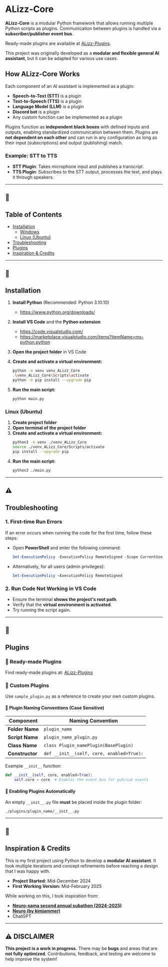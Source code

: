 # ALizz-Core

**ALizz-Core** is a modular Python framework that allows running multiple Python scripts as plugins. Communication between plugins is handled via a **subscriber/publisher event bus**. 

Ready-made plugins are available at [ALizz-Plugins](https://github.com/Lizza-Celestia/ALizz-Plugins).

This project was originally developed as a **modular and flexible general AI assistant**, but it can be adapted for various use cases.

## How ALizz-Core Works

Each component of an AI assistant is implemented as a plugin:

- **Speech-to-Text (STT)** is a plugin
- **Text-to-Speech (TTS)** is a plugin
- **Language Model (LLM)** is a plugin
- **Discord bot** is a plugin
- Any custom function can be implemented as a plugin

Plugins function as **independent black boxes** with defined inputs and outputs, enabling standardized communication between them. Plugins are **not dependent on each other** and can run in any configuration as long as their input (subscriptions) and output (publishing) match.

### Example: STT to TTS
- **STT Plugin**: Takes microphone input and publishes a transcript.
- **TTS Plugin**: Subscribes to the STT output, processes the text, and plays it through speakers.

---
## 📖
## Table of Contents 
- [Installation](#Installation)
    - [Windows](##windows-installation-using-vs-code)
    - [Linux (Ubuntu)](##Linux-(Ubuntu))
- [Troubleshooting](#Troubleshooting)
- [Plugins](#Plugins)
- [Inspiration & Credits](#Inspiration--credits)

---
## 🔧
## Installation

1. **Install Python** (Recommended: Python 3.10.10)
   - https://www.python.org/downloads/
   
3. **Install VS Code** and the **Python extension**
   - https://code.visualstudio.com/
   - https://marketplace.visualstudio.com/items?itemName=ms-python.python
   
5. **Open the project folder** in VS Code
6. **Create and activate a virtual environment:**
   ```bash
   python -m venv venv_ALizz_Core
   .\venv_ALizz_Core\Scripts\activate
   python -m pip install --upgrade pip
   ```
7. **Run the main script:**
   ```bash
   python main.py
   ```

### Linux (Ubuntu)
1. **Create project folder**
2. **Open terminal of the project folder**
3. **Create and activate a virtual environment:**
   ```bash
   python3 -m venv ./venv_ALizz_Core
   source ./venv_ALizz_Core/Scripts/activate
   pip install --upgrade pip
   ```
4. **Run the main script:**
   ```bash
   python3 ./main.py
   ```

---
## ⚠️
## Troubleshooting

### 1. First-time Run Errors
If an error occurs when running the code for the first time, follow these steps:

- Open **PowerShell** and enter the following command:
  ```powershell
  Set-ExecutionPolicy -ExecutionPolicy RemoteSigned -Scope CurrentUser
  ```
- Alternatively, for all users (admin privileges):
  ```powershell
  Set-ExecutionPolicy –ExecutionPolicy RemoteSigned
  ```

### 2. Run Code Not Working in VS Code
- Ensure the terminal **shows the project's root path**.
- Verify that the **virtual environment is activated**.
- Try running the script again.

---
## 🧩
## Plugins

### 🔹 Ready-made Plugins
Find ready-made plugins at: [ALizz-Plugins](https://github.com/Lizza-Celestia/ALizz-Plugins)

### 🔹 Custom Plugins
Use `sample_plugin.py` as a reference to create your own custom plugins.

#### 🔹 Plugin Naming Conventions (Case Sensitive)
| Component       | Naming Convention |
|----------------|------------------|
| **Folder Name** | `plugin_name` |
| **Script Name** | `plugin_name_plugin.py` |
| **Class Name** | `class Plugin_namePlugin(BasePlugin)` |
| **Constructor** | `def __init__(self, core, enabled=True):` |

Example `__init__` function:
```python
def __init__(self, core, enabled=True):
    self.core = core  # Enables the event bus for pub/sub events
```

#### 🔹 Enabling Plugins Automatically
An empty `__init__.py` file **must** be placed inside the plugin folder:
```
./plugins/plugin_name/__init__.py
```

---
## 🌟
## Inspiration & Credits

This is my first project using Python to develop a **modular AI assistant**. It took multiple iterations and concept refinements before reaching a design that I was happy with.

- **Project Started:** Mid-December 2024
- **First Working Version:** Mid-February 2025

While working on this, I took inspiration from:
- **[Neuro-sama second annual subathon (2024-2025)](https://www.youtube.com/@Neurosama)**
- **[Neuro (by kimjammer)](https://github.com/kimjammer/Neuro)**
- ChatGPT
---

## ⚠️ DISCLAIMER 
**This project is a work in progress.** There may be **bugs** and areas that are **not fully optimized**. Contributions, feedback, and testing are welcome to help improve the system!


